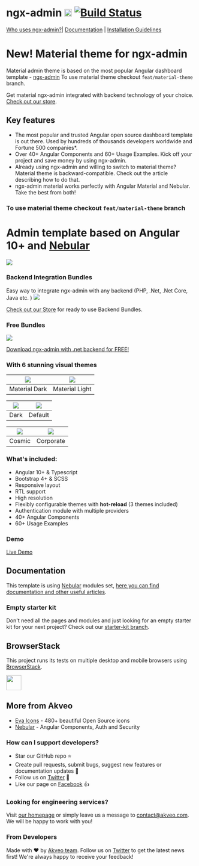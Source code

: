 # ngx-admin [<img src="https://i.imgur.com/oMcxwZ0.png" alt="Eva Design System" height="20px" />](https://hubs.ly/H0n4ZDy0) [![Build Status](https://travis-ci.org/akveo/ngx-admin.svg?branch=master)](https://travis-ci.org/akveo/ngx-admin)

[Who uses ngx-admin?](https://github.com/akveo/ngx-admin/issues/1645)| [Documentation](https://hubs.ly/H0n4Sfq0) | [Installation Guidelines](https://hubs.ly/H0n4Svc0)

# New! Material theme for ngx-admin

Material admin theme is based on the most popular Angular dashboard template - [ngx-admin](https://hubs.ly/H0nJG1G0)
To use material theme checkout `feat/material-theme` branch.

Get material ngx-admin integrated with backend technology of your choice. [Check out our store](https://hubs.ly/H0qwyl60).

## Key features

- The most popular and trusted Angular open source dashboard template is out there. Used by hundreds of thousands developers worldwide and Fortune 500 companies*.
- Over 40+ Angular Components and 60+ Usage Examples. Kick off your project and save money by using ngx-admin.
- Already using ngx-admin and willing to switch to material theme? Material theme is backward-compatible. Check out the article describing how to do that.
- ngx-admin material works perfectly with Angular Material and Nebular. Take the best from both!

### To use material theme checkout `feat/material-theme` branch

# Admin template based on Angular 10+ and <a href="https://github.com/akveo/nebular">Nebular</a>
<a target="_blank" href="https://hubs.ly/H0n4Sw20"><img src="https://i.imgur.com/mFdqvgG.png"/></a>

### Backend Integration Bundles
Easy way to integrate ngx-admin with any backend (PHP, .Net, .Net Core, Java etc. )
<a href="https://hubs.ly/H0qwyl60"><img src="https://i.imgur.com/qbtASmP.png"></a>

[Check out our Store](https://hubs.ly/H0qwyl60) for ready to use Backend Bundles.

### Free Bundles
<a href="https://store.akveo.com/products/net-ngx-admin-angular-starter-bundle?utm_campaign=akveo_store%20-%20all%20bundles%20-%20ngx_admin%20github%20readme&utm_source=ngx_admin%20&utm_medium=referral&utm_content=.net_free_dashboard"><img src="https://i.imgur.com/NzTDxRG.png"></a>

[Download ngx-admin with .net backend for FREE!](https://hubs.ly/H0rvhPL0)

### With 6 stunning visual themes

| <a target="_blank" href="https://hubs.ly/H0nxM3b0"><img src="https://i.imgur.com/67YAlhf.png"/></a> | <a target="_blank" href="https://hubs.ly/H0nxNmv0"><img src="https://i.imgur.com/aQzw0hD.png"/></a> |
| --- | --- |
|  Material Dark | Material Light |

| <a target="_blank" href="https://hubs.ly/H0n4Th20"><img src="https://i.imgur.com/9UkTGgr.png"/></a> | <a target="_blank" href="https://hubs.ly/H0n4Tgv0"><img src="https://i.imgur.com/Kn3xDKQ.png"/></a> |
| --- | --- |
|  Dark| Default |

| <a target="_blank" href="https://hubs.ly/H0n4Tj80"><img src="https://i.imgur.com/iJu2YDF.png"/></a> | <a target="_blank" href="https://hubs.ly/H0n4TDQ0"><img src="https://i.imgur.com/GpUt6NW.png"/></a> |
| --- | --- |
| Cosmic  | Corporate |

### What's included:

- Angular 10+ & Typescript
- Bootstrap 4+ & SCSS
- Responsive layout
- RTL support
- High resolution
- Flexibly configurable themes with **hot-reload** (3 themes included)
- Authentication module with multiple providers
- 40+ Angular Components
- 60+ Usage Examples

### Demo

<a target="_blank" href="https://hubs.ly/H0n4Tk70">Live Demo</a>

## Documentation
This template is using [Nebular](https://github.com/akveo/nebular) modules set, [here you can find documentation and other useful articles](https://hubs.ly/H0n4ZPt0).

### Empty starter kit
Don't need all the pages and modules and just looking for an empty starter kit for your next project? Check out our [starter-kit branch](https://github.com/akveo/ngx-admin/tree/starter-kit).

## BrowserStack
This project runs its tests on multiple desktop and mobile browsers using [BrowserStack](http://www.browserstack.com).

<img src="https://cloud.githubusercontent.com/assets/131406/22254249/534d889e-e254-11e6-8427-a759fb23b7bd.png" height="40" />

## More from Akveo

- [Eva Icons](https://github.com/akveo/eva-icons) - 480+ beautiful Open Source icons
- [Nebular](https://github.com/akveo/nebular) - Angular Components, Auth and Security

### How can I support developers?
- Star our GitHub repo :star:
- Create pull requests, submit bugs, suggest new features or documentation updates :wrench:
- Follow us on [Twitter](https://twitter.com/akveo_inc) :feet:
- Like our page on [Facebook](https://www.facebook.com/akveo/) :thumbsup:

### Looking for engineering services? 
Visit [our homepage](https://hubs.ly/H0n4YJt0) or simply leave us a message to [contact@akveo.com](mailto:contact@akveo.com). We will be happy to work with you!

### From Developers
Made with :heart: by [Akveo team](https://hubs.ly/H0n4YwQ0). Follow us on [Twitter](https://twitter.com/akveo_inc) to get the latest news first!
We're always happy to receive your feedback!
